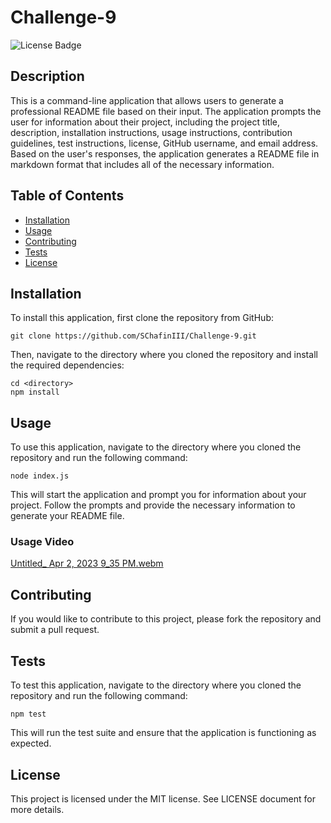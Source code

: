 # Challenge-9

![License Badge](https://img.shields.io/badge/license-MIT-brightgreen.svg)

## Description

This is a command-line application that allows users to generate a professional README file based on their input. The application prompts the user for information about their project, including the project title, description, installation instructions, usage instructions, contribution guidelines, test instructions, license, GitHub username, and email address. Based on the user's responses, the application generates a README file in markdown format that includes all of the necessary information.

## Table of Contents

- [Installation](#installation)
- [Usage](#usage)
- [Contributing](#contributing)
- [Tests](#tests)
- [License](#license)

## Installation

To install this application, first clone the repository from GitHub:

    git clone https://github.com/SChafinIII/Challenge-9.git


Then, navigate to the directory where you cloned the repository and install the required dependencies:

    cd <directory>  
    npm install


## Usage

To use this application, navigate to the directory where you cloned the repository and run the following command:

    node index.js


This will start the application and prompt you for information about your project. Follow the prompts and provide the necessary information to generate your README file.

### Usage Video 
[Untitled_ Apr 2, 2023 9_35 PM.webm](https://user-images.githubusercontent.com/118332995/229399073-ba6df4d5-5201-40c7-a5f7-2afd3d1087c5.webm)

## Contributing

If you would like to contribute to this project, please fork the repository and submit a pull request.

## Tests

To test this application, navigate to the directory where you cloned the repository and run the following command:

    npm test


This will run the test suite and ensure that the application is functioning as expected.

## License

This project is licensed under the MIT license. See LICENSE document for more details. 
